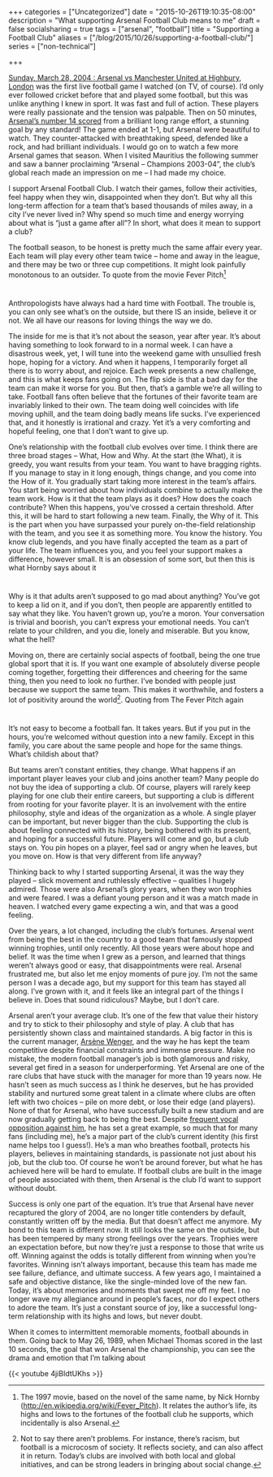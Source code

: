+++
categories = ["Uncategorized"]
date = "2015-10-26T19:10:35-08:00"
description = "What supporting Arsenal Football Club means to me"
draft = false
socialsharing = true
tags = ["arsenal", "football"]
title = "Supporting a Football Club"
aliases = ["/blog/2015/10/26/supporting-a-football-club/"]
series = ["non-technical"]

+++


[Sunday, March 28, 2004 : Arsenal vs Manchester United at Highbury, London](http://news.bbc.co.uk/sport2/hi/football/eng_prem/3553027.stm) was the first live football game I watched (on TV, of course). I’d only ever followed cricket before that and played some football, but this was unlike anything I knew in sport. It was fast and full of action. These players were really passionate and the tension was palpable. Then on 50 minutes, [Arsenal’s number 14 scored](https://www.youtube.com/watch?v=zWhCegHpQJc&feature=youtu.be&t=257) from a brilliant long range effort, a stunning goal by any standard! The game ended at 1-1, but Arsenal were beautiful to watch. They counter-attacked with breathtaking speed, defended like a rock, and had brilliant individuals. I would go on to watch a few more Arsenal games that season. When I visited Mauritius the following summer and saw a banner proclaiming “Arsenal – Champions 2003-04”, the club’s global reach made an impression on me – I had made my choice.

I support Arsenal Football Club. I watch their games, follow their activities, feel happy when they win, disappointed when they don’t. But why all this long-term affection for a team that’s based thousands of miles away, in a city I’ve never lived in? Why spend so much time and energy worrying about what is “just a game after all”? In short, what does it mean to support a club?

The football season, to be honest is pretty much the same affair every year. Each team will play every other team twice – home and away in the league, and there may be two or three cup competitions. It might look painfully monotonous to an outsider. To quote from the movie Fever Pitch[^1]

<div class="custom-quote">
  <h1 class="icon-quote-left"></i></h1>
  <p>Anthropologists have always had a hard time with Football. The trouble is, you can only see what’s on the outside, but there IS an inside, believe it or not. We all have our reasons for loving things the way we do.
  </p>
</div>

The inside for me is that it’s not about the season, year after year. It’s about having something to look forward to in a normal week. I can have a disastrous week, yet, I will tune into the weekend game with unsullied fresh hope, hoping for a victory. And when it happens, I temporarily forget all there is to worry about, and rejoice. Each week presents a new challenge, and this is what keeps fans going on. The flip side is that a bad day for the team can make it worse for you. But then, that’s a gamble we’re all willing to take. Football fans often believe that the fortunes of their favorite team are invariably linked to their own. The team doing well coincides with life moving uphill, and the team doing badly means life sucks. I’ve experienced that, and it honestly is irrational and crazy. Yet it’s a very comforting and hopeful feeling, one that I don’t want to give up.

One’s relationship with the football club evolves over time. I think there are three broad stages – What, How and Why. At the start (the What), it is greedy, you want results from your team. You want to have bragging rights. If you manage to stay in it long enough, things change, and you come into the How of it. You gradually start taking more interest in the team’s affairs. You start being worried about how individuals combine to actually make the team work. How is it that the team plays as it does? How does the coach contribute? When this happens, you’ve crossed a certain threshold. After this, it will be hard to start following a new team. Finally, the Why of it. This is the part when you have surpassed your purely on-the-field relationship with the team, and you see it as something more. You know the history. You know club legends, and you have finally accepted the team as a part of your life. The team influences you, and you feel your support makes a difference, however small. It is an obsession of some sort, but then this is what Hornby says about it

<div class="custom-quote">
  <h1 class="icon-quote-left"></i></h1>
  <p>Why is it that adults aren’t supposed to go mad about anything? You’ve got to keep a lid on it, and if you don’t, then people are apparently entitled to say what they like. You haven’t grown up, you’re a moron. Your conversation is trivial and boorish, you can’t express your emotional needs. You can’t relate to your children, and you die, lonely and miserable. But you know, what the hell?
  </p>
</div>

Moving on, there are certainly social aspects of football, being the one true global sport that it is. If you want one example of absolutely diverse people coming together, forgetting their differences and cheering for the same thing, then you need to look no further. I’ve bonded with people just because we support the same team. This makes it worthwhile, and fosters a lot of positivity around the world[^2]. Quoting from The Fever Pitch again

<div class="custom-quote">
  <h1 class="icon-quote-left"></i></h1>
  <p>It’s not easy to become a football fan. It takes years. But if you put in the hours, you’re welcomed without question into a new family. Except in this family, you care about the same people and hope for the same things. What’s childish about that?
  </p>
</div>

But teams aren’t constant entities, they change. What happens if an important player leaves your club and joins another team? Many people do not buy the idea of supporting a club. Of course, players will rarely keep playing for one club their entire careers, but supporting a club is different from rooting for your favorite player. It is an involvement with the entire philosophy, style and ideas of the organization as a whole. A single player can be important, but never bigger than the club. Supporting the club is about feeling connected with its history, being bothered with its present, and hoping for a successful future. Players will come and go, but a club stays on. You pin hopes on a player, feel sad or angry when he leaves, but you move on. How is that very different from life anyway?

Thinking back to why I started supporting Arsenal, it was the way they played – slick movement and ruthlessly effective – qualities I hugely admired. Those were also Arsenal’s glory years, when they won trophies and were feared. I was a defiant young person and it was a match made in heaven. I watched every game expecting a win, and that was a good feeling.

Over the years, a lot changed, including the club’s fortunes. Arsenal went from being the best in the country to a good team that famously stopped winning trophies, until only recently. All those years were about hope and belief. It was the time when I grew as a person, and learned that things weren’t always good or easy, that disappointments were real. Arsenal frustrated me, but also let me enjoy moments of pure joy. I’m not the same person I was a decade ago, but my support for this team has stayed all along. I’ve grown with it, and it feels like an integral part of the things I believe in. Does that sound ridiculous? Maybe, but I don’t care.

Arsenal aren’t your average club. It’s one of the few that value their history and try to stick to their philosophy and style of play. A club that has persistently shown class and maintained standards. A big factor in this is the current manager, [Arsène Wenger](https://en.wikipedia.org/wiki/Ars%C3%A8ne_Wenger), and the way he has kept the team competitive despite financial constraints and immense pressure. Make no mistake, the modern football manager’s job is both glamorous and risky, several get fired in a season for underperforming. Yet Arsenal are one of the rare clubs that have stuck with the manager for more than 19 years now. He hasn’t seen as much success as I think he deserves, but he has provided stability and nurtured some great talent in a climate where clubs are often left with two choices – pile on more debt, or lose their edge (and players). None of that for Arsenal, who have successfully built a new stadium and are now gradually getting back to being the best. Despite [frequent vocal opposition against him](https://twitter.com/search?q=%23WengerOut&src=typd), he has set a great example, so much that for many fans (including me), he’s a major part of the club’s current identity (his first name helps too I guess!). He’s a man who breathes football, protects his players, believes in maintaining standards, is passionate not just about his job, but the club too. Of course he won’t be around forever, but what he has achieved here will be hard to emulate. If football clubs are built in the image of people associated with them, then Arsenal is the club I’d want to support without doubt.

Success is only one part of the equation. It’s true that Arsenal have never recaptured the glory of 2004, are no longer title contenders by default, constantly written off by the media. But that doesn’t affect me anymore. My bond to this team is different now. It still looks the same on the outside, but has been tempered by many strong feelings over the years. Trophies were an expectation before, but now they’re just a response to those that write us off. Winning against the odds is totally different from winning when you’re favorites. Winning isn’t always important, because this team has made me see failure, defiance, and ultimate success. A few years ago, I maintained a safe and objective distance, like the single-minded love of the new fan. Today, it’s about memories and moments that swept me off my feet. I no longer wave my allegiance around in people’s faces, nor do I expect others to adore the team. It’s just a constant source of joy, like a successful long-term relationship with its highs and lows, but never doubt.

When it comes to intermittent memorable moments, football abounds in them. Going back to May 26, 1989, when Michael Thomas scored in the last 10 seconds, the goal that won Arsenal the championship, you can see the drama and emotion that I’m talking about

{{< youtube 4jiBIdtUKhs >}}


[^1]: The 1997 movie, based on the novel of the same name, by Nick Hornby (http://en.wikipedia.org/wiki/Fever_Pitch). It relates the author’s life, its highs and lows to the fortunes of the football club he supports, which incidentally is also Arsenal.
[^2]: Not to say there aren’t problems. For instance, there’s racism, but football is a microcosm of society. It reflects society, and can also affect it in return. Today’s clubs are involved with both local and global initiatives, and can be strong leaders in bringing about social change.